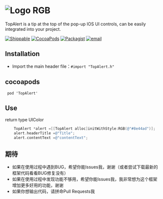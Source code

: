 
 ![Logo](https://github.com/roycms/TopAlert/blob/master/TopAlert/logo.png)
 RGB
===
TopAlert is a tip at the top of the pop-up IOS UI controls, can be easily integrated into your project.

[![Shippable](https://img.shields.io/shippable/5444c5ecb904a4b21567b0ff.svg?maxAge=2592000?style=flat-square)](https://github.com/roycms/RAlertView)
[![CocoaPods](https://img.shields.io/badge/pod-0.0.1-red.svg)](http://cocoapods.org/?q=RAlertView)
[![Packagist](https://img.shields.io/packagist/l/doctrine/orm.svg?maxAge=2592000?style=flat-square)](https://github.com/roycms/RAlertView/blob/master/LICENSE)
[![email](https://img.shields.io/badge/%20email%20-%20roycms%40qq.com%20-yellowgreen.svg)](mailto:roycms@qq.com)

## Installation
- Import the main header file：`#import "TopAlert.h"`

## cocoapods 
`  pod 'TopAlert' `

## Use 
return type UIColor
```objective-c
    TopAlert *alert =[[TopAlert alloc]initWithStyle:RGB(@"#8e44ad")];
    alert.headerTitle =@"Title";
    alert.contentText =@"contentText";
```

## 期待
* 如果在使用过程中遇到BUG，希望你能Issues我，谢谢（或者尝试下载最新的框架代码看看BUG修复没有）
* 如果在使用过程中发现功能不够用，希望你能Issues我，我非常想为这个框架增加更多好用的功能，谢谢
* 如果你想输出代码，请拼命Pull Requests我
